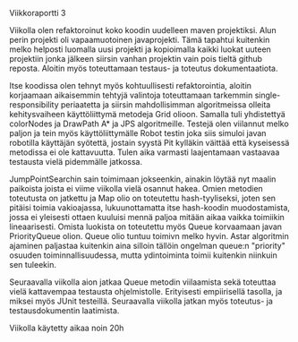 Viikkoraportti 3

Viikolla olen refaktoroinut koko koodin uudelleen maven projektiksi. Alun perin projekti oli vapaamuotoinen javaprojekti. Tämä tapahtui kuitenkin melko helposti luomalla uusi projekti ja kopioimalla kaikki luokat uuteen projektiin jonka jälkeen siirsin vanhan projektin vain pois tieltä github reposta. Aloitin myös toteuttamaan testaus- ja toteutus dokumentaatiota.

Itse koodissa olen tehnyt myös kohtuullisesti refaktorointia, aloitin korjaamaan aikaisemmin tehtyjä valintoja toteuttamaan tarkemmin single-responsibility periaatetta ja siirsin mahdollisimman algoritmeissa olleita kehitysvaiheen käyttöliittymä metodeja Grid olioon. Samalla tuli yhdistettyä colorNodes ja DrawPath A* ja JPS algoritmeille.
Testejä olen viilannut melko paljon ja tein myös käyttöliittymälle Robot testin joka siis simuloi javan robotilla käyttäjän syötettä, jostain syystä Pit kylläkin väittää että kyseisessä metodissa ei ole kattavuutta. Tulen aika varmasti laajentamaan vastaavaa testausta vielä pidemmälle jatkossa.

JumpPointSearchin sain toimimaan jokseenkin, ainakin löytää nyt maalin paikoista joista ei viime viikolla vielä osannut hakea.
Omien metodien toteutusta on jatkettu ja Map olio on toteutettu hash-tyyliseksi, joten sen pitäisi toimia vakioajassa, lukuunottamatta itse hash-koodin muodostamista, jossa ei yleisesti ottaen kuuluisi mennä paljoa mitään aikaa vaikka toimiikin lineaarisesti. Omista luokista on toteutettu myös Queue korvaamaan javan PriorityQueue olion. Queue olio tuntuu toimivn melko hyvin. Astar algoritmin ajaminen paljastaa kuitenkin aina silloin tällöin ongelman queue:n "priority" osuuden toiminnallisuudessa, mutta ydintoiminta toimii kuitenkin niinkuin sen tuleekin.

Seuraavalla viikolla aion jatkaa Queue metodin viilaamista sekä toteuttaa vielä kattavempaa testausta ohjelmistolle. Erityisesti empiirisellä tasolla, ja miksei myös JUnit testeillä. Seuraavalla viikolla jatkan myös toteutus- ja testausdokumentin laatimista.

Viikolla käytetty aikaa noin 20h

